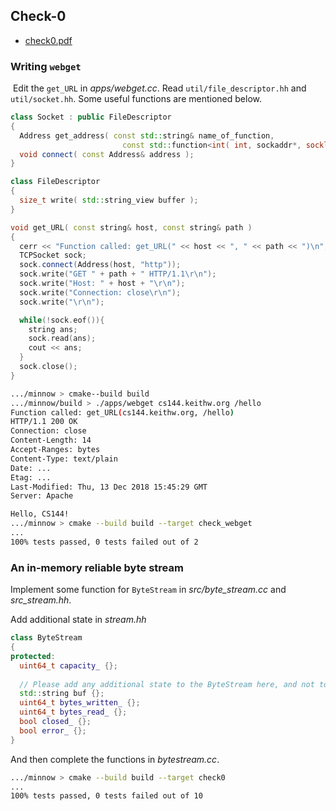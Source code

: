 ## Check-0

- [check0.pdf](https://cs144.github.io/assignments/check0.pdf)

### Writing `webget`

​	Edit the `get_URL` in *apps/webget.cc*. Read `util/file_descriptor.hh` and `util/socket.hh`. Some useful functions are mentioned below.

```c++
class Socket : public FileDescriptor
{
  Address get_address( const std::string& name_of_function,
                         const std::function<int( int, sockaddr*, socklen_t* )>& function ) const;
  void connect( const Address& address );
}

class FileDescriptor
{
  size_t write( std::string_view buffer );
}
```

```c++
void get_URL( const string& host, const string& path )
{
  cerr << "Function called: get_URL(" << host << ", " << path << ")\n";
  TCPSocket sock;
  sock.connect(Address(host, "http"));
  sock.write("GET " + path + " HTTP/1.1\r\n");
  sock.write("Host: " + host + "\r\n");
  sock.write("Connection: close\r\n");
  sock.write("\r\n");

  while(!sock.eof()){
    string ans;
    sock.read(ans);
    cout << ans;
  }
  sock.close();
}
```

```sh
.../minnow > cmake--build build
.../minnow/build > ./apps/webget cs144.keithw.org /hello
Function called: get_URL(cs144.keithw.org, /hello)
HTTP/1.1 200 OK
Connection: close
Content-Length: 14
Accept-Ranges: bytes
Content-Type: text/plain
Date: ...
Etag: ...
Last-Modified: Thu, 13 Dec 2018 15:45:29 GMT
Server: Apache

Hello, CS144!
.../minnow > cmake --build build --target check_webget
...
100% tests passed, 0 tests failed out of 2
```

### An in-memory reliable byte stream

Implement some function for `ByteStream` in *src/byte_stream.cc* and *src_stream.hh*.

Add additional state in *stream.hh*

```c++
class ByteStream
{
protected:
  uint64_t capacity_ {};
  
  // Please add any additional state to the ByteStream here, and not to the Writer and Reader interfaces.
  std::string buf {};
  uint64_t bytes_written_ {};
  uint64_t bytes_read_ {};
  bool closed_ {};
  bool error_ {};
}
```

And then complete the functions in *bytestream.cc*.

```sh
.../minnow > cmake --build build --target check0
...
100% tests passed, 0 tests failed out of 10
```





